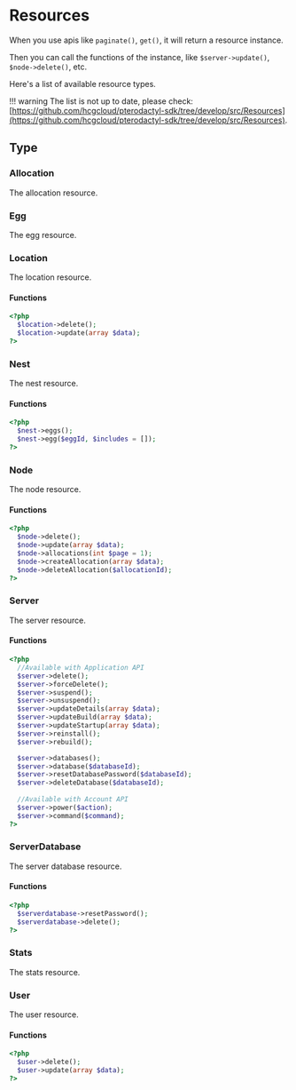 # Resources

When you use apis like `paginate()`, `get()`, it will return a resource instance.

Then you can call the functions of the instance, like `$server->update()`, `$node->delete()`, etc.

Here's a list of available resource types.

!!! warning
    The list is not up to date, please check: [https://github.com/hcgcloud/pterodactyl-sdk/tree/develop/src/Resources](https://github.com/hcgcloud/pterodactyl-sdk/tree/develop/src/Resources).

## Type

### Allocation
The allocation resource.

### Egg
The egg resource.

### Location
The location resource.

#### Functions
``` php
<?php
  $location->delete();
  $location->update(array $data);
?>
```

### Nest
The nest resource.

#### Functions
``` php
<?php
  $nest->eggs();
  $nest->egg($eggId, $includes = []);
?>
```

### Node
The node resource.

#### Functions
``` php
<?php
  $node->delete();
  $node->update(array $data);
  $node->allocations(int $page = 1);
  $node->createAllocation(array $data);
  $node->deleteAllocation($allocationId);
?>
```

### Server
The server resource.

#### Functions
``` php
<?php
  //Available with Application API
  $server->delete();
  $server->forceDelete();
  $server->suspend();
  $server->unsuspend();
  $server->updateDetails(array $data);
  $server->updateBuild(array $data);
  $server->updateStartup(array $data);
  $server->reinstall();
  $server->rebuild();

  $server->databases();
  $server->database($databaseId);
  $server->resetDatabasePassword($databaseId);
  $server->deleteDatabase($databaseId);
  
  //Available with Account API
  $server->power($action);
  $server->command($command);
?>
```

### ServerDatabase
The server database resource.

#### Functions
``` php
<?php
  $serverdatabase->resetPassword();
  $serverdatabase->delete();
?>
```

### Stats
The stats resource.

### User
The user resource.

#### Functions
``` php
<?php
  $user->delete();
  $user->update(array $data);
?>
```
